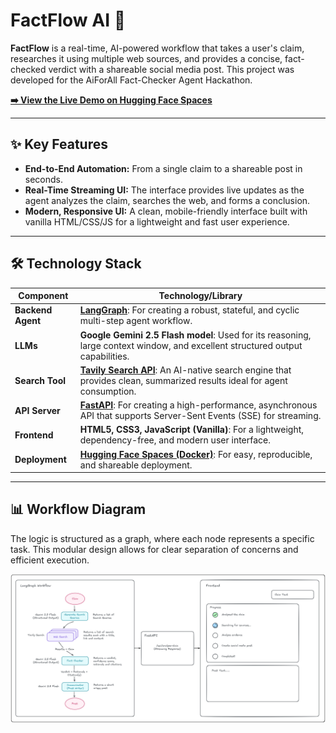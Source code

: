 # FactFlow AI 🌊

**FactFlow** is a real-time, AI-powered workflow that takes a user's claim, researches it using multiple web sources, and provides a concise, fact-checked verdict with a shareable social media post. This project was developed for the AiForAll Fact-Checker Agent Hackathon.

**[➡️ View the Live Demo on Hugging Face Spaces](https://aasher-fact-checker-ai.hf.space)**

 <!-- Optional: Add a screenshot of your app here -->

---

## ✨ Key Features

*   **End-to-End Automation:** From a single claim to a shareable post in seconds.
*   **Real-Time Streaming UI:** The interface provides live updates as the agent analyzes the claim, searches the web, and forms a conclusion.
*   **Modern, Responsive UI:** A clean, mobile-friendly interface built with vanilla HTML/CSS/JS for a lightweight and fast user experience.

---

## 🛠️ Technology Stack

| Component         | Technology/Library                                                                                                                              |
| ----------------- | ----------------------------------------------------------------------------------------------------------------------------------------------- |
| **Backend Agent** | [**LangGraph**](https://langchain-ai.github.io/langgraph/): For creating a robust, stateful, and cyclic multi-step agent workflow.                |
| **LLMs**          | **Google Gemini 2.5 Flash model**: Used for its reasoning, large context window, and excellent structured output capabilities. |
| **Search Tool**   | [**Tavily Search API**](https://tavily.com/): An AI-native search engine that provides clean, summarized results ideal for agent consumption.      |
| **API Server**    | [**FastAPI**](https://fastapi.tiangolo.com/): For creating a high-performance, asynchronous API that supports Server-Sent Events (SSE) for streaming. |
| **Frontend**      | **HTML5, CSS3, JavaScript (Vanilla)**: For a lightweight, dependency-free, and modern user interface.                                           |
| **Deployment**    | [**Hugging Face Spaces (Docker)**](https://huggingface.co/docs/hub/spaces): For easy, reproducible, and shareable deployment.                     |

---

## 📊 Workflow Diagram

The logic is structured as a graph, where each node represents a specific task. This modular design allows for clear separation of concerns and efficient execution.

![Diagram](/public/hackathon_project.png)